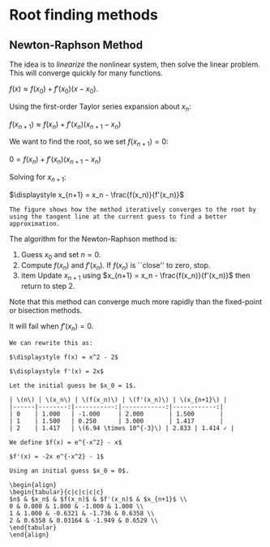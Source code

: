 # Root finding methods
## Newton-Raphson Method
The idea is to *linearize* the nonlinear system, then solve the linear problem.
This will converge quickly for many functions.

$\displaystyle f(x) \approx f(x_0) + f'(x_0)(x - x_0)$.


Using the first-order Taylor series expansion about $x_n$:

$\displaystyle f(x_{n+1}) \approx f(x_n) + f'(x_n)(x_{n+1} - x_n)$

We want to find the root, so we set $f(x_{n+1}) = 0$:

$\displaystyle 0 = f(x_n) + f'(x_n)(x_{n+1} - x_n)$

Solving for $\displaystyle x_{n+1}$: 

$\displaystyle x_{n+1} = x_n - \frac{f(x_n)}{f'(x_n)}$

```{figure} img/newton_raphson_graph
The figure shows how the method iteratively converges to the root by using the tangent line at the current guess to find a better approximation.
```
    
The algorithm for the Newton-Raphson method is:
1. Guess $x_0$ and set $n = 0$.
2. Compute $f(x_n)$ and $f'(x_n)$. If $f(x_n)$ is ``close'' to zero, stop.
3. item Update $x_{n+1}$ using $x_{n+1} = x_n - \frac{f(x_n)}{f'(x_n)}$ then return to step 2.

Note that this method can converge much more rapidly than the fixed-point or bisection methods.

It will fail when $f'(x_n) = 0$.

````{example} Solve $\displaystyle x^2 = 2$
We can rewrite this as:

$\displaystyle f(x) = x^2 - 2$

$\displaystyle f'(x) = 2x$

Let the initial guess be $x_0 = 1$.

| \(n\) | \(x_n\) | \(f(x_n)\) | \(f'(x_n)\) | \(x_{n+1}\) |
|------|--------:|-----------:|------------:|------------:|
| 0    | 1.000   | -1.000     | 2.000       | 1.500       |
| 1    | 1.500   | 0.250      | 3.000       | 1.417       |
| 2    | 1.417   | \(6.94 \times 10^{-3}\) | 2.833 | 1.414 ✓ |
````

````{example} Solve $e^{-x^2} - x = 0$
We define $f(x) = e^{-x^2} - x$

$f'(x) = -2x e^{-x^2} - 1$

Using an initial guess $x_0 = 0$.

\begin{align}
\begin{tabular}{c|c|c|c|c}
$n$ & $x_n$ & $f(x_n)$ & $f'(x_n)$ & $x_{n+1}$ \\
0 & 0.000 & 1.000 & -1.000 & 1.000 \\
1 & 1.000 & -0.6321 & -1.736 & 0.6358 \\
2 & 0.6358 & 0.03164 & -1.949 & 0.6529 \\
\end{tabular}
\end{align}
````